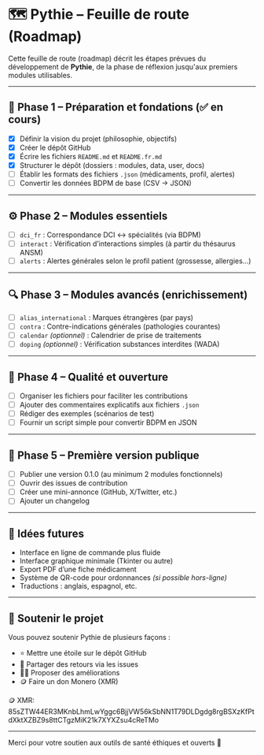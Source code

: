 # 🗺️ Pythie – Feuille de route (Roadmap)

Cette feuille de route (roadmap) décrit les étapes prévues du développement de **Pythie**, de la phase de réflexion jusqu'aux premiers modules utilisables.

---

## 📍 Phase 1 – Préparation et fondations (✅ en cours)

- [x] Définir la vision du projet (philosophie, objectifs)
- [x] Créer le dépôt GitHub
- [x] Écrire les fichiers `README.md` et `README.fr.md`
- [x] Structurer le dépôt (dossiers : modules, data, user, docs)
- [ ] Établir les formats des fichiers `.json` (médicaments, profil, alertes)
- [ ] Convertir les données BDPM de base (CSV → JSON)

---

## ⚙️ Phase 2 – Modules essentiels

- [ ] `dci_fr` : Correspondance DCI ↔ spécialités (via BDPM)
- [ ] `interact` : Vérification d’interactions simples (à partir du thésaurus ANSM)
- [ ] `alerts` : Alertes générales selon le profil patient (grossesse, allergies…)

---

## 🔍 Phase 3 – Modules avancés (enrichissement)

- [ ] `alias_international` : Marques étrangères (par pays)
- [ ] `contra` : Contre-indications générales (pathologies courantes)
- [ ] `calendar` *(optionnel)* : Calendrier de prise de traitements
- [ ] `doping` *(optionnel)* : Vérification substances interdites (WADA)

---

## 🧠 Phase 4 – Qualité et ouverture

- [ ] Organiser les fichiers pour faciliter les contributions
- [ ] Ajouter des commentaires explicatifs aux fichiers `.json`
- [ ] Rédiger des exemples (scénarios de test)
- [ ] Fournir un script simple pour convertir BDPM en JSON

---

## 🚀 Phase 5 – Première version publique

- [ ] Publier une version 0.1.0 (au minimum 2 modules fonctionnels)
- [ ] Ouvrir des issues de contribution
- [ ] Créer une mini-annonce (GitHub, X/Twitter, etc.)
- [ ] Ajouter un changelog

---

## 💬 Idées futures

- Interface en ligne de commande plus fluide
- Interface graphique minimale (Tkinter ou autre)
- Export PDF d’une fiche médicament
- Système de QR-code pour ordonnances *(si possible hors-ligne)*
- Traductions : anglais, espagnol, etc.

---

## 💖 Soutenir le projet

Vous pouvez soutenir Pythie de plusieurs façons :

- ⭐ Mettre une étoile sur le dépôt GitHub  
- 💬 Partager des retours via les issues  
- 🧑‍💻 Proposer des améliorations  
- 🪙 Faire un don Monero (XMR)
  
🪙 XMR: 85sZTW44ER3MKnbLhmLwYggc6BjjVW56kSbNN1T79DLDgdg8rgBSXzKfPtdXktXZBZ9s8ttCTgzMiK21k7XYXZsu4cReTMo

---

Merci pour votre soutien aux outils de santé éthiques et ouverts 🙏

